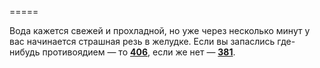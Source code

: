 =====

Вода кажется свежей и прохладной, но уже через несколько минут у вас начинается страшная резь в желудке. Если вы запаслись где-нибудь противоядием — то [**406**](#n_406), если же нет — [**381**](#n_381).

